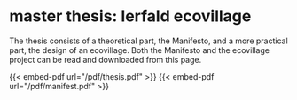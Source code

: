 # master thesis: lerfald ecovillage
The thesis consists of a theoretical part, the Manifesto, and a more practical part, the design of an ecovillage. Both the Manifesto and the ecovillage project can be read and downloaded from this page. 

{{< embed-pdf url="/pdf/thesis.pdf" >}}
{{< embed-pdf url="/pdf/manifest.pdf" >}}